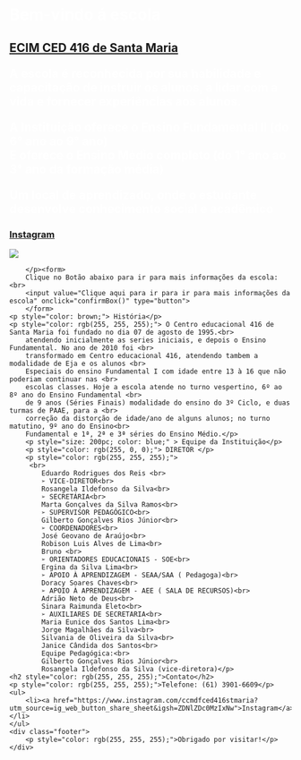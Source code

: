 <!DOCTYPE html>
<html lang="pt-BR">
<head>
    <meta charset="UTF-8">
    <meta http-equiv="refresh" content="120">
    <meta name="viewport" content="width=device-width, initial-scale=1.0">
    <meta name="author" content="Gustavo Tavares Braga">
    <meta name="keywords" content="CED416, Ecim, escolas santa maria">
    <link rel="icon" href="https://cdn.douradosnews.com.br/upload/dn_noticia/2020/06/logo.png">
    <script> src="js/myscript.js" </script>
    <title>ECIM CED 416 De Santa Maria</title>
    <link rel="stylesheet" type="text/css" href="main.css">
</head>
<body background="https://www.google.com/url?sa=i&url=https%3A%2F%2Fpixabay.com%2Fimages%2Fsearch%2Fd%25C3%25A9grad%25C3%25A9%2520bleu%2F&psig=AOvVaw1nzOs3G3Ja4fkeZ5zOZsFl&ust=1732877106819000&source=images&cd=vfe&opi=89978449&ved=0CBQQjRxqFwoTCPCeuLXs_okDFQAAAAAdAAAAABAK" class="body">
    <h1 style="color: rgb(255, 255, 255);">Bem-vindo á escola</h1>
    <h2 style="color: rgb(255, 255, 255);"> 
        <p><a href="https://g.co/kgs/GVvdwyN"> ECIM CED 416 de Santa Maria</a></p>
    <p style="color: rgb(255, 255, 255);">A escola é reconhecida por sua habilidade e capacitação de instruir os alunos, a lidar com a vida e fornecer experiências aos alunos.</p>
    <p style="color: rgb(255, 255, 255);">A Instituição oferece o Ensino Fundamental II (do 6° ano ao 9° ano) <br> E oferece o Ensino Médio completo (do 1° ano ao 3° ano da formação média)</p>
    <p style="color: rgb(255, 255, 255);"> Um local de aprendizado, onde o estudante desenvolve conhecimento social e acadêmico</p>
    <h3 style="left: 200pc;"> <a href="https://www.instagram.com/ccmdfced416stmaria?utm_source=ig_web_button_share_sheet&igsh=ZDNlZDc0MzIxNw=="> Instagram</a></h3>
    <img src="https://cdn.douradosnews.com.br/upload/dn_noticia/2020/06/logo.png" class="centralizar">
    <script language="JavaScript">
        function confirmBox() {
        if (confirm("Voce deseja mesmo ir para o Site de informações?")) {
        location.href="https://www.educacao.df.gov.br/wp-conteudo/uploads/2018/07/pppced416cresantamaria.pdf";}
        }
        </script>
        
        
        </p><form>
        Clique no Botão abaixo para ir para mais informações da escola: <br>
        <input value="Clique aqui para ir para ir para mais informações da escola" onclick="confirmBox()" type="button"> 
        </form>
    <p style="color: brown;"> História</p>
    <p style="color: rgb(255, 255, 255);"> O Centro educacional 416 de Santa Maria foi fundado no dia 07 de agosto de 1995.<br>
        atendendo inicialmente as series iniciais, e depois o Ensino Fundamental. No ano de 2010 foi <br>
        transformado em Centro educacional 416, atendendo tambem a modalidade de Eja e os alunos <br>
        Especiais do ensino Fundamental I com idade entre 13 à 16 que não poderiam continuar nas <br>
        escolas classes. Hoje a escola atende no turno vespertino, 6º ao 8º ano do Ensino Fundamental <br>
        de 9 anos (Séries Finais) modalidade do ensino do 3º Ciclo, e duas turmas de PAAE, para a <br>
        correção da distorção de idade/ano de alguns alunos; no turno matutino, 9º ano do Ensino<br>
        Fundamental e 1ª, 2ª e 3ª séries do Ensino Médio.</p>
        <p style="size: 200pc; color: blue;" > Equipe da Instituição</p>
        <p style="color: rgb(255, 0, 0);"> DIRETOR </p>
        <p style="color: rgb(255, 255, 255);">
         <br>
            Eduardo Rodrigues dos Reis <br>
            ➢ VICE-DIRETOR<br>
            Rosangela Ildefonso da Silva<br>
            ➢ SECRETÁRIA<br>
            Marta Gonçalves da Silva Ramos<br>
            ➢ SUPERVISOR PEDAGÓGICO<br>
            Gilberto Gonçalves Rios Júnior<br>
            ➢ COORDENADORES<br>
            José Geovano de Araújo<br>
            Robison Luis Alves de Lima<br>
            Bruno <br>
            ➢ ORIENTADORES EDUCACIONAIS - SOE<br>
            Ergina da Silva Lima<br>
            ➢ APOIO À APRENDIZAGEM - SEAA/SAA ( Pedagoga)<br>
            Doracy Soares Chaves<br>
            ➢ APOIO À APRENDIZAGEM - AEE ( SALA DE RECURSOS)<br>
            Adrião Neto de Deus<br>
            Sinara Raimunda Eleto<br>
            ➢ AUXILIARES DE SECRETARIA<br>
            Maria Eunice dos Santos Lima<br>
            Jorge Magalhães da Silva<br>
            Silvania de Oliveira da Silva<br>
            Janice Cândida dos Santos<br>
            Equipe Pedagógica:<br>
            Gilberto Gonçalves Rios Júnior<br>
            Rosangela Ildefonso da Silva (vice-diretora)</p>
    <h2 style="color: rgb(255, 255, 255);">Contato</h2>
    <p style="color: rgb(255, 255, 255);">Telefone: (61) 3901-6609</p>
    <ul>
        <li><a href="https://www.instagram.com/ccmdfced416stmaria?utm_source=ig_web_button_share_sheet&igsh=ZDNlZDc0MzIxNw">Instagram</a></li>
    </ul>
    <div class="footer">
        <p style="color: rgb(255, 255, 255);">Obrigado por visitar!</p>
    </div>
</body>
</html>
